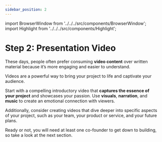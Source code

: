 ```yaml
---
sidebar_position: 2
---
```


import BrowserWindow from '../../../src/components/BrowserWindow';
import Highlight from '../../../src/components/Highlight';

# Step 2: Presentation Video

These days, people often prefer consuming **video content** over written material because it’s more engaging and easier to understand.

Videos are a powerful way to bring your project to life and captivate your audience.

Start with a compelling introductory video that **captures the essence of your project** and showcases your passion. Use **visuals**, **narration**, and **music** to create an emotional connection with viewers.

Additionally, consider creating videos that dive deeper into specific aspects of your project, such as your team, your product or service, and your future plans.

Ready or not, you will need at least one co-founder to get down to building, so take a look at the next section.
